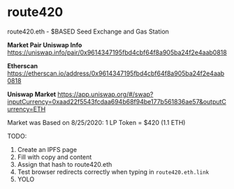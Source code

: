 # route420
route420.eth - $BASED Seed Exchange and Gas Station

**Market Pair Uniswap Info**
https://uniswap.info/pair/0x9614347195fbd4cbf64f8a905ba24f2e4aab0818

**Etherscan**
https://etherscan.io/address/0x9614347195fbd4cbf64f8a905ba24f2e4aab0818

**Uniswap Market**
https://app.uniswap.org/#/swap?inputCurrency=0xaad22f5543fcdaa694b68f94be177b561836ae57&outputCurrency=ETH

Market was Based on 8/25/2020:
1 LP Token = $420 (1.1 ETH)

TODO: 
1. Create an IPFS page
2. Fill with copy and content
3. Assign that hash to route420.eth
4. Test browser redirects correctly when typing in `route420.eth.link`
5. YOLO
